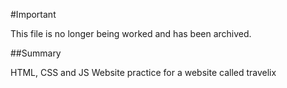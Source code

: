 #Important

This file is no longer being worked and has been archived.

##Summary

HTML, CSS and JS Website practice for a website called travelix

